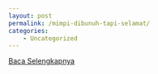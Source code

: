 ```yaml
---
layout: post
permalink: /mimpi-dibunuh-tapi-selamat/
categories:
    - Uncategorized
---
```


[Baca Selengkapnya](/06)